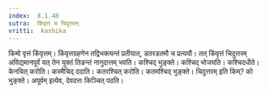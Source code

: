 ```yaml
---
index:  8.1.48
sutra:  किंवृत्तं च चिदुत्तरम्
vritti:  kashika 
---
```


किमो वृत्तं किंवृत्तम्। किंवृत्तग्रहणेन तद्विभक्त्यन्तं प्रतीयात्, डतरडतमौ च प्रत्ययौ। तत् किंवृत्तं चिदुत्तरम् अविद्यमानपूर्वं यत् तेन युक्तं तिङन्तं नानुदात्तम् भवति। कश्चिद् भुङ्क्ते। कश्चिद् भोजयति। कश्चिदधीते। केनचित् करोति। कस्मैचिद् ददाति। कतरश्चित् करोति। कतमश्चिद् भुङ्क्ते। चिदुत्तरम् इति किम्? को भुङ्क्ते। अपूर्वम् इत्येव, देवदत्तः किञ्चित् पठति।

